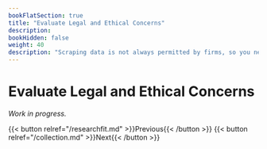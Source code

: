 ```yaml
---
bookFlatSection: true
title: "Evaluate Legal and Ethical Concerns"
description:
bookHidden: false
weight: 40
description: "Scraping data is not always permitted by firms, so you need to evaluate whether you can make use of exception clauses for academic research."
---
```



# Evaluate Legal and Ethical Concerns

*Work in progress.*

{{< button relref="/researchfit.md" >}}Previous{{< /button >}}
{{< button relref="/collection.md" >}}Next{{< /button >}}


<!--

Assess legality/terms of use on collecting, storing, combining, analyzing, reporting and data in an anonymized form.

•	Overview about applicable laws, business practices, and journal policies (US, Europe)
•	Curbing the risks of scraping
o	Obtain permission, and keep a record of your communication
o	Avoid collection of privacy-sensitive information
o	Frequency of execution

-->
